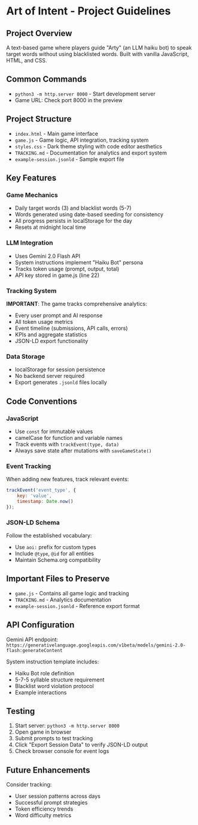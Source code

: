 # Art of Intent - Project Guidelines

## Project Overview
A text-based game where players guide "Arty" (an LLM haiku bot) to speak target words without using blacklisted words. Built with vanilla JavaScript, HTML, and CSS.

## Common Commands
- `python3 -m http.server 8000` - Start development server
- Game URL: Check port 8000 in the preview

## Project Structure
- `index.html` - Main game interface
- `game.js` - Game logic, API integration, tracking system
- `styles.css` - Dark theme styling with code editor aesthetics
- `TRACKING.md` - Documentation for analytics and export system
- `example-session.jsonld` - Sample export file

## Key Features

### Game Mechanics
- Daily target words (3) and blacklist words (5-7)
- Words generated using date-based seeding for consistency
- All progress persists in localStorage for the day
- Resets at midnight local time

### LLM Integration
- Uses Gemini 2.0 Flash API
- System instructions implement "Haiku Bot" persona
- Tracks token usage (prompt, output, total)
- API key stored in game.js (line 22)

### Tracking System
**IMPORTANT**: The game tracks comprehensive analytics:
- Every user prompt and AI response
- All token usage metrics
- Event timeline (submissions, API calls, errors)
- KPIs and aggregate statistics
- JSON-LD export functionality

### Data Storage
- localStorage for session persistence
- No backend server required
- Export generates `.jsonld` files locally

## Code Conventions

### JavaScript
- Use `const` for immutable values
- camelCase for function and variable names
- Track events with `trackEvent(type, data)`
- Always save state after mutations with `saveGameState()`

### Event Tracking
When adding new features, track relevant events:
```javascript
trackEvent('event_type', {
    key: 'value',
    timestamp: Date.now()
});
```

### JSON-LD Schema
Follow the established vocabulary:
- Use `aoi:` prefix for custom types
- Include `@type`, `@id` for all entities
- Maintain Schema.org compatibility

## Important Files to Preserve
- `game.js` - Contains all game logic and tracking
- `TRACKING.md` - Analytics documentation
- `example-session.jsonld` - Reference export format

## API Configuration
Gemini API endpoint: `https://generativelanguage.googleapis.com/v1beta/models/gemini-2.0-flash:generateContent`

System instruction template includes:
- Haiku Bot role definition
- 5-7-5 syllable structure requirement
- Blacklist word violation protocol
- Example interactions

## Testing
1. Start server: `python3 -m http.server 8000`
2. Open game in browser
3. Submit prompts to test tracking
4. Click "Export Session Data" to verify JSON-LD output
5. Check browser console for event logs

## Future Enhancements
Consider tracking:
- User session patterns across days
- Successful prompt strategies
- Token efficiency trends
- Word difficulty metrics
